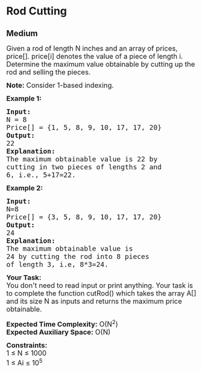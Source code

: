 # Rod Cutting
## Medium
<div class="problems_problem_content__Xm_eO"><p><span style="font-size: 18px;">Given a rod of length N inches and an array of prices, price[]. price[i] denotes the value of a piece of length i. Determine the maximum value obtainable by cutting up the rod and selling the pieces.</span></p>
<p><span style="font-size: 18px;"><strong>Note:</strong> Consider 1-based indexing.</span></p>
<p><strong><span style="font-size: 18px;">Example 1:</span></strong></p>
<pre style="position: relative;"><span style="font-size: 18px;"><strong>Input:</strong><br></span><span style="font-size: 18px;">N = 8<br></span><span style="font-size: 18px;">Price[] = {1, 5, 8, 9, 10, 17, 17, 20}</span><br><span style="font-size: 18px;"><strong>Output:</strong><br></span><span style="font-size: 18px;">22</span><br><span style="font-size: 18px;"><strong>Explanation:</strong><br></span><span style="font-size: 18px;">The maximum obtainable value is 22 by <br></span><span style="font-size: 18px;">cutting in two pieces of lengths 2 and&nbsp;<br></span><span style="font-size: 18px;">6, i.e., 5+17=22.</span><div class="open_grepper_editor" title="Edit &amp; Save To Grepper"></div></pre>
<p><strong><span style="font-size: 18px;">Example 2:</span></strong></p>
<pre style="position: relative;"><span style="font-size: 18px;"><strong>Input:</strong><br></span><span style="font-size: 18px;">N=8<br></span><span style="font-size: 18px;">Price[] = {3, 5, 8, 9, 10, 17, 17, 20}</span><br><span style="font-size: 18px;"><strong>Output: </strong><br>24</span><br><span style="font-size: 18px;"><strong>Explanation:&nbsp;</strong><br></span><span style="font-size: 18px;">The maximum obtainable value is&nbsp;<br></span><span style="font-size: 18px;">24 by cutting the rod into 8 pieces&nbsp;<br></span><span style="font-size: 18px;">of length 3, i.e, 8*3=24. </span><div class="open_grepper_editor" title="Edit &amp; Save To Grepper"></div></pre>
<p><span style="font-size: 18px;"><strong>Your Task:&nbsp;</strong>&nbsp;<br></span><span style="font-size: 18px;">You don't need to read input or print anything. Your task is to complete the function cutRod() which takes the array A[] and its size N as inputs and returns the maximum price obtainable.</span></p>
<p><span style="font-size: 18px;"><strong>Expected Time Complexity:</strong> O(N<sup>2</sup>)<br></span><span style="font-size: 18px;"><strong>Expected Auxiliary Space:</strong> O(N)</span></p>
<p><span style="font-size: 18px;"><strong>Constraints:</strong><br></span><span style="font-size: 18px;">1 ≤ N ≤ 1000<br></span><span style="font-size: 18px;">1 ≤ Ai ≤ 10<sup>5</sup></span></p></div>